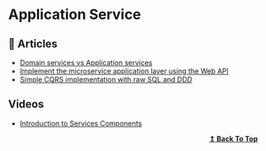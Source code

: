 
# Application Service

## 📕 Articles

- [Domain services vs Application services](https://enterprisecraftsmanship.com/2016/09/08/domain-services-vs-application-services/) 
- [Implement the microservice application layer using the Web API](https://docs.microsoft.com/en-us/dotnet/architecture/microservices/microservice-ddd-cqrs-patterns/microservice-application-layer-implementation-web-api) 
- [Simple CQRS implementation with raw SQL and DDD](http://www.kamilgrzybek.com/design/simple-cqrs-implementation-with-raw-sql-and-ddd/)

## Videos
- [Introduction to Services Components](https://www.youtube.com/watch?v=Kr9di26CLek)

<div align="right">
  <b><a href="#contents">↥ Back To Top</a></b>
</div>